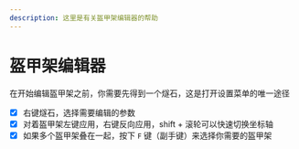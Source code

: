 ```yaml
---
description: 这里是有关盔甲架编辑器的帮助
---
```


# 盔甲架编辑器

在开始编辑盔甲架之前，你需要先得到一个燧石，这是打开设置菜单的唯一途径

- [x] 右键燧石，选择需要编辑的参数
- [x] 对着盔甲架左键应用，右键反向应用，shift + 滚轮可以快速切换坐标轴
- [x] 如果多个盔甲架叠在一起，按下 `F` 键（副手键）来选择你需要的盔甲架
